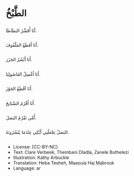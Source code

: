 # الطَّبْخُ

##
أَنَا أُقَشِّرُ البَطَاطَا.

##
أَنَا أَقَطَعُ المَلْفُوفَ.

##
أَنَا أَبْشُرُ الجَزَرَ.

##
أَنَا أَغْسِلُ الفَاصُولِيَا.

##
أَنَا أقْطَعُ الجَوْزَ.

##
أَنَا أَفْرُمُ السَّبَانِخَ.

##
أُمِّي تَفْرُمُ البَصَلَ.

##
البَصَلُ يَجْعَلُنِي أَبْكِي عِنْدَمَا يَبْشُرُونَهُ.

##
* License: [CC-BY-NC]
* Text: Clare Verbeek, Thembani Dladla, Zanele Buthelezi
* Illustration: Kathy Arbuckle
* Translation: Heba Tesheh, Maaouia Haj Mabrouk
* Language: ar
